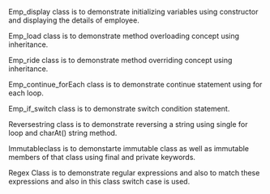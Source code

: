 Emp_display class is to demonstrate initializing variables using constructor and displaying the details of employee.

Emp_load class is to demonstrate method overloading concept using inheritance.

Emp_ride class is to demonstrate method overriding concept using inheritance.

Emp_continue_forEach class is to demonstrate continue statement using for each loop.

Emp_if_switch class is to demonstrate switch condition statement.

Reversestring class is to demonstrate reversing a string using single for loop and charAt() string method.

Immutableclass is to demonstarte immutable class as well as immutable members of that class using final and private keywords.

Regex Class is to demonstrate regular expressions and also to match these expressions and also in this class switch case is used.

